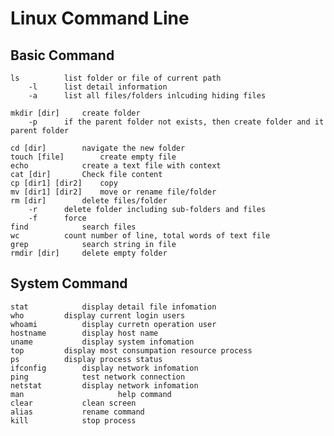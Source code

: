 # Linux Command Line

## Basic Command

	ls			list folder or file of current path
		-l		list detail information
		-a		list all files/folders inlcuding hiding files
		
	mkdir [dir]		create folder 
		-p		if the parent folder not exists, then create folder and it parent folder
	
	cd [dir]		navigate the new folder
	touch [file]		create empty file
	echo			create a text file with context
	cat [dir]		Check file content
	cp [dir1] [dir2]	copy 
	mv [dir1] [dir2]	move or rename file/folder
	rm [dir]		delete files/folder
		-r		delete folder including sub-folders and files
		-f		force 
	find 			search files
	wc			count number of line, total words of text file
	grep			search string in file
	rmdir [dir]		delete empty folder
	
## System Command
	stat			display detail file infomation
	who			display current login users
	whoami			display curretn operation user
	hostname		display host name
	uname			display system infomation
	top			display most consumpation resource process
	ps			display process status
	ifconfig		display network infomation
	ping			test network connection
	netstat			display network infomation
	man                 	help command
	clear			clean screen
	alias			rename command
	kill			stop process
	
